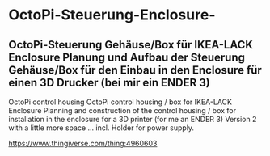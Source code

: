 # OctoPi-Steuerung-Enclosure-
OctoPi-Steuerung Gehäuse/Box für IKEA-LACK Enclosure Planung und Aufbau der Steuerung Gehäuse/Box für den Einbau in den Enclosure für einen 3D Drucker (bei mir ein ENDER 3)
----
OctoPi control housing
OctoPi control housing / box for IKEA-LACK Enclosure Planning and construction of the control housing / box for installation in the enclosure for a 3D printer (for me an ENDER 3)
Version 2 with a little more space ... incl. Holder for power supply.

https://www.thingiverse.com/thing:4960603

